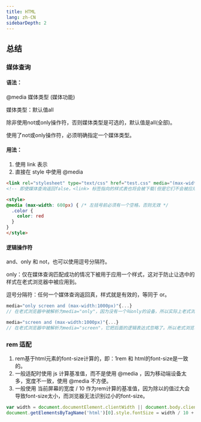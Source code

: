 ```yaml
---
title: HTML
lang: zh-CN
sidebarDepth: 2
---
```


## 总结

### 媒体查询

#### 语法：

@media 媒体类型 (媒体功能)

媒体类型：默认值all

除非使用not或only操作符，否则媒体类型是可选的，默认值是all(全部)。

使用了not或only操作符，必须明确指定一个媒体类型。

#### 用法：

1. 使用 link 表示
2. 直接在 style 中使用 @media

```html
<link rel="stylesheet" type="text/css" href="test.css" media="(max-width: 800px)">
<!-- 即使媒体查询返回false，<link> 标签指向的样式表也将会被下载(但是它们不会被应用) -->

<style>
@media (max-width: 600px) { /* 左括号前必须有一个空格，否则无效 */
  .color {
    color: red
  }
}
</style>
```

#### 逻辑操作符

and、only 和 not，也可以使用逗号分隔符。

only：仅在媒体查询匹配成功的情况下被用于应用一个样式，这对于防止让选中的样式在老式浏览器中被应用到。

逗号分隔符：任何一个媒体查询返回真，样式就是有效的，等同于 or。

```js
media="only screen and (max-width:1000px)"{...}
// 在老式浏览器中被解析为media="only"，因为没有一个叫only的设备，所以实际上老式浏览器不会应用样式

media="screen and (max-width:1000px)"{...}
// 在老式浏览器中被解析为media="screen"，它把后面的逻辑表达式忽略了。所以老式浏览器会应用样式
```

### rem 适配 

1. rem基于html元素的font-size计算的，即：1rem 和 html的font-size是一致的。
2. 一般适配时使用 js 计算基准值，而不是使用 @media ，因为移动端设备太多，宽度不一致，使用 @media 不方便。
3. 一般使用 当前屏幕的宽度 / 10 作为rem计算的基准值，因为除以的值过大会导致font-size太小，而浏览器无法识别过小的font-size。

```js
var width = document.documentElement.clientWidth || document.body.clientWidth
document.getElementsByTagName('html')[0].style.fontSize = width / 10 + 'px'
```